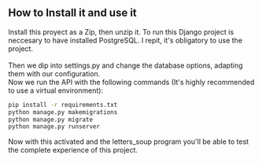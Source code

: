 ## How to Install it and use it

Install this proyect as a Zip, then unzip it. To run this Django project is neccesary to have installed PostgreSQL. I repit, it's obligatory to use the project. 
<br><br>
Then we dip into settings.py and change the database options, adapting them with our configuration. 
<br>
Now we run the API with the following commands (It's highly recommended to use a virtual environment):

```bash
pip install -r requirements.txt
python manage.py makemigrations
python manage.py migrate
python manage.py runserver
```

Now with this activated and the letters_soup program you'll be able to test the complete experience of this project.
